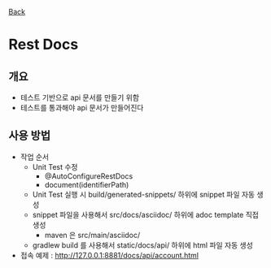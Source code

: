 [Back](../FeatIndex.md)

# Rest Docs
## 개요
* 테스트 기반으로 api 문서를 만들기 위함
* 테스트를 통과해야 api 문서가 만들어진다
## 사용 방법
* 작업 순서
    * Unit Test 수정
        * @AutoConfigureRestDocs
        * document(identifierPath)
    * Unit Test 실행 시 build/generated-snippets/ 하위에 snippet 파일 자동 생성
    * snippet 파일을 사용해서 src/docs/asciidoc/ 하위에 adoc template 직접 생성
        * maven 은 src/main/asciidoc/
    * gradlew build 를 사용해서 static/docs/api/ 하위에 html 파일 자동 생성
* 접속 예제 : http://127.0.0.1:8881/docs/api/account.html
